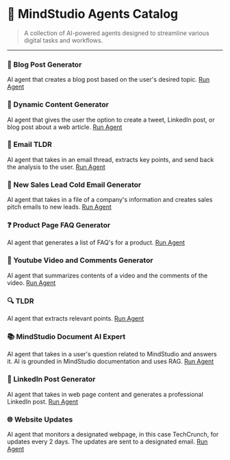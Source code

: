 # 🤖 MindStudio Agents Catalog

> A collection of AI-powered agents designed to streamline various digital tasks and workflows.

---

### 📝 Blog Post Generator 
AI agent that creates a blog post based on the user's desired topic. 
[Run Agent](https://app.mindstudio.ai/agents/blog-post-generator-17225f61/run/3d528457-1fba-4cc3-95df-a5de4d0a16c5)

### 🚀 Dynamic Content Generator
AI agent that gives the user the option to create a tweet, LinkedIn post, or blog post about a web article. 
[Run Agent](https://app.mindstudio.ai/agents/dynamic-content-generator-ddaa6272/run)

### 📧 Email TLDR
AI agent that takes in an email thread, extracts key points, and send back the analysis to the user. 
[Run Agent](https://app.mindstudio.ai/agents/email-tldr-4fee2b71/run)

### 💼 New Sales Lead Cold Email Generator
AI agent that takes in a file of a company's information and creates sales pitch emails to new leads. 
[Run Agent](https://app.mindstudio.ai/agents/new-sales-lead-cold-email-generator-332f753b/run/678044e5-d1b2-466f-a1e6-5f124baac113)

### ❓ Product Page FAQ Generator
AI agent that generates a list of FAQ's for a product. 
[Run Agent](https://app.mindstudio.ai/agents/product-page-faq-generator-5e21c6d4/run)

### 🎥 Youtube Video and Comments Generator
AI agent that summarizes contents of a video and the comments of the video. 
[Run Agent](https://app.mindstudio.ai/agents/youtube-video-and-comments-summarizer-a2fcc402/run)

### 🔍 TLDR
AI agent that extracts relevant points. 
[Run Agent](https://app.mindstudio.ai/agents/tldr--ae615afd/run)

### 📚 MindStudio Document AI Expert
AI agent that takes in a user's question related to MindStudio and answers it. AI is grounded in MindStudio documentation and uses RAG. 
[Run Agent](https://app.mindstudio.ai/agents/mindstudio-document-ai-expert-8c2cfee1/run/5cf695fd-4361-4ba9-81a3-df942690e2a0)

### 💬 LinkedIn Post Generator
AI agent that takes in web page content and generates a professional LinkedIn post. 
[Run Agent](https://app.mindstudio.ai/agents/linkedin-post-generator-bea78734/run)

### 🌐 Website Updates
AI agent that monitors a designated webpage, in this case TechCrunch, for updates every 2 days. The updates are sent to a designated email. 
[Run Agent](https://app.mindstudio.ai/agents/website-updates-8de0c96a/run)
